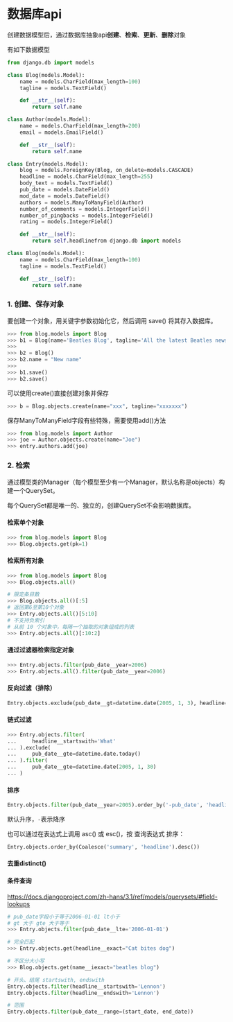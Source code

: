 # 数据库api

创建数据模型后，通过数据库抽象api**创建**、**检索**、**更新**、**删除**对象



有如下数据模型

```python
from django.db import models

class Blog(models.Model):
    name = models.CharField(max_length=100)
    tagline = models.TextField()

    def __str__(self):
        return self.name

class Author(models.Model):
    name = models.CharField(max_length=200)
    email = models.EmailField()

    def __str__(self):
        return self.name

class Entry(models.Model):
    blog = models.ForeignKey(Blog, on_delete=models.CASCADE)
    headline = models.CharField(max_length=255)
    body_text = models.TextField()
    pub_date = models.DateField()
    mod_date = models.DateField()
    authors = models.ManyToManyField(Author)
    number_of_comments = models.IntegerField()
    number_of_pingbacks = models.IntegerField()
    rating = models.IntegerField()

    def __str__(self):
        return self.headlinefrom django.db import models

class Blog(models.Model):
    name = models.CharField(max_length=100)
    tagline = models.TextField()

    def __str__(self):
        return self.name
```



### 1. 创建、保存对象

要创建一个对象，用关键字参数初始化它，然后调用 save() 将其存入数据库。

```python
>>> from blog.models import Blog
>>> b1 = Blog(name='Beatles Blog', tagline='All the latest Beatles news.')
>>>
>>> b2 = Blog()
>>> b2.name = "New name"
>>> 
>>> b1.save()
>>> b2.save()
```

可以使用create()直接创建对象并保存

```python
>>> b = Blog.objects.create(name="xxx", tagline="xxxxxxx")
```

保存ManyToManyField字段有些特殊，需要使用add()方法

```python
>>> from blog.models import Author
>>> joe = Author.objects.create(name="Joe")
>>> entry.authors.add(joe)
```



### 2. 检索

通过模型类的Manager（每个模型至少有一个Manager，默认名称是objects）构建一个QuerySet。

每个QuerySet都是唯一的、独立的，创建QuerySet不会影响数据库。

#### **检索单个对象**

```python
>>> from blog.models import Blog
>>> Blog.objects.get(pk=1)
```

#### **检索所有对象**

```python
>>> from blog.models import Blog
>>> Blog.objects.all()

# 限定条目数
>>> Blog.objects.all()[:5]
# 返回第6至第10个对象
>>> Entry.objects.all()[5:10]
# 不支持负索引
# 从前 10 个对象中，每隔一个抽取的对象组成的列表
>>> Entry.objects.all()[:10:2]
```

#### **通过过滤器检索指定对象**

```python
>>> Entry.objects.filter(pub_date__year=2006)
>>> Entry.objects.all().filter(pub_date__year=2006)
```

#### **反向过滤（排除）**

```python
Entry.objects.exclude(pub_date__gt=datetime.date(2005, 1, 3), headline='Hello')
```

#### **链式过滤**

```python
>>> Entry.objects.filter(
...     headline__startswith='What'
... ).exclude(
...     pub_date__gte=datetime.date.today()
... ).filter(
...     pub_date__gte=datetime.date(2005, 1, 30)
... )
```

#### **排序**

```python
Entry.objects.filter(pub_date__year=2005).order_by('-pub_date', 'headline')
```

默认升序，`-`表示降序

也可以通过在表达式上调用 asc() 或 esc()，按 查询表达式 排序：

```python
Entry.objects.order_by(Coalesce('summary', 'headline').desc())
```

####  **去重distinct()**

#### **条件查询**

https://docs.djangoproject.com/zh-hans/3.1/ref/models/querysets/#field-lookups

```python
# pub_date字段小于等于2006-01-01 lt小于
# gt 大于 gte 大于等于
>>> Entry.objects.filter(pub_date__lte='2006-01-01')

# 完全匹配
>>> Entry.objects.get(headline__exact="Cat bites dog")

# 不区分大小写
>>> Blog.objects.get(name__iexact="beatles blog")

# 开头、结尾 startswith, endswith
Entry.objects.filter(headline__startswith='Lennon')
Entry.objects.filter(headline__endswith='Lennon')

# 范围
Entry.objects.filter(pub_date__range=(start_date, end_date))
```

